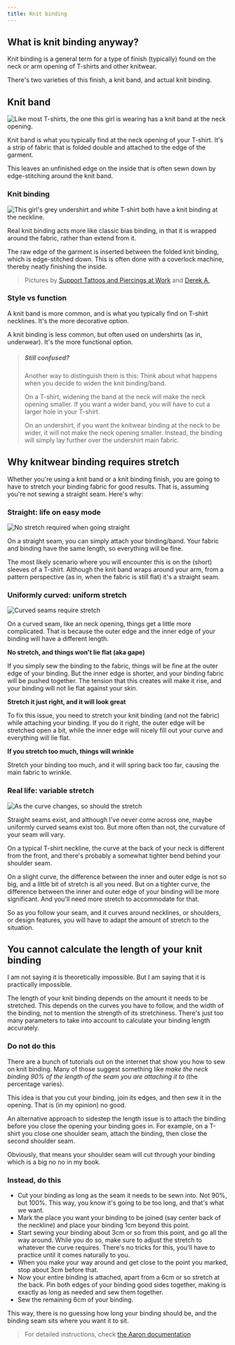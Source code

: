 ```yaml
---
title: Knit binding
---
```


## What is knit binding anyway?

Knit binding is a general term for a type of finish (typically) found on the neck or arm opening of T-shirts and other knitwear.

There's two varieties of this finish, a knit band, and actual knit binding.

## Knit band

![Like most T-shirts, the one this girl is wearing has a knit band at the neck opening.](knit_band.jpg)

Knit band is what you typically find at the neck opening of your T-shirt. It's a strip of fabric that is folded double and attached to the edge of the garment.

This leaves an unfinished edge on the inside that is often sewn down by edge-stitching around the knit band.

### Knit binding

![This girl's grey undershirt and white T-shirt both have a knit binding at the neckline.](knit_binding.jpg)

Real knit binding acts more like classic bias binding, in that it is wrapped around the fabric, rather than extend from it.

The raw edge of the garment is inserted between the folded knit binding, which is edge-stitched down.
This is often done with a coverlock machine, thereby neatly finishing the inside.

> Pictures by [Support Tattoos and Piercings at Work](https://www.flickr.com/photos/supporttattoosandpiercingsatwork/21870942614/)
> and [Derek A.](https://www.flickr.com/photos/sfj/696122404/)

### Style vs function

A knit band is more common, and is what you typically find on T-shirt necklines. It's the more decorative option.

A knit binding is less common, but often used on undershirts (as in, underwear). It's the more functional option.

> ##### Still confused?
>
> Another way to distinguish them is this: Think about what happens when you decide to widen the knit binding/band.
>
> On a T-shirt, widening the band at the neck will make the neck opening smaller.
> If you want a wider band, you will have to cut a larger hole in your T-shirt.
>
> On an undershirt, if you want the knitwear binding at the neck to be wider,
> it will not make the neck opening smaller.
> Instead, the binding will simply lay further over the undershirt main fabric.

## Why knitwear binding requires stretch

Whether you're using a knit band or a knit binding finish, you are going to have to stretch your binding fabric for good results. That is, assuming you're not sewing a straight seam. Here's why:

### Straight: life on easy mode

![No stretch required when going straight](knitbinding1.png)

On a straight seam, you can simply attach your binding/band. Your fabric and binding have the same length, so everything will be fine.

The most likely scenario where you will encounter this is on the (short) sleeves of a T-shirt. Although the knit band wraps around your arm, from a pattern perspective (as in, when the fabric is still flat) it's a straight seam.

### Uniformly curved: uniform stretch

![Curved seams require stretch](knitbinding2.png)

On a curved seam, like an neck opening, things get a little more complicated. That is because the outer edge and the inner edge of your binding will have a different length.

**No stretch, and things won't lie flat (aka gape)**

If you simply sew the binding to the fabric, things will be fine at the outer edge of your binding. But the inner edge is shorter, and your binding fabric will be pushed together. The tension that this creates will make it rise, and your binding will not lie flat against your skin.

**Stretch it just right, and it will look great**

To fix this issue, you need to stretch your knit binding (and not the fabric) while attaching your binding. If you do it right, the outer edge will be stretched open a bit, while the inner edge will nicely fill out your curve and everything will lie flat.

**If you stretch too much, things will wrinkle**

Stretch your binding too much, and it will spring back too far, causing the main fabric to wrinkle.

### Real life: variable stretch

![As the curve changes, so should the stretch](knitbinding3.png)

Straight seams exist, and although I've never come across one, maybe uniformly curved seams exist too. But more often than not, the curvature of your seam will vary.

On a typical T-shirt neckline, the curve at the back of your neck is different from the front, and there's probably a somewhat tighter bend behind your shoulder seam.

On a slight curve, the difference between the inner and outer edge is not so big, and a little bit of stretch is all you need. But on a tighter curve, the difference between the inner and outer edge of your binding will be more significant. And you'll need more stretch to accommodate for that.

So as you follow your seam, and it curves around necklines, or shoulders, or design features, you will have to adapt the amount of stretch to the situation.

## You cannot calculate the length of your knit binding

I am not saying it is theoretically impossible. But I am saying that it is practically impossible.

The length of your knit binding depends on the amount it needs to be stretched. This depends on the curves you have to follow, and the width of the binding, not to mention the strength of its stretchiness. There's just too many parameters to take into account to calculate your binding length accurately.

### Do not do this

There are a bunch of tutorials out on the internet that show you how to sew on knit binding.
Many of those suggest something like _make the neck binding 90% of the length of the seam you are attaching it to_ (the percentage varies).

This idea is that you cut your binding, join its edges, and then sew it in the opening. That is (in my opinion) no good.

An alternative approach to sidestep the length issue is to attach the binding before you close the opening your binding goes in.
For example, on a T-shirt you close one shoulder seam, attach the binding, then close the second shoulder seam.

Obviously, that means your shoulder seam will cut through your binding which is a big no no in my book.

### Instead, do this

- Cut your binding as long as the seam it needs to be sewn into. Not 90%, but 100%. This way, you know it's going to be too long, and that's what we want.
- Mark the place you want your binding to be joined (say center back of the neckline) and place your binding 1cm beyond this point.
- Start sewing your binding about 3cm or so from this point, and go all the way around. While you do so, make sure to adjust the stretch to whatever the curve requires. There's no tricks for this, you'll have to practice until it comes naturally to you.
- When you make your way around and get close to the point you marked, stop about 3cm before that.
- Now your entire binding is attached, apart from a 6cm or so stretch at the back. Pin both edges of your binding good sides together, making is exactly as long as needed and sew them together.
- Sew the remaining 6cm of your binding.

This way, there is no guessing how long your binding should be, and the binding seam sits where you want it to sit.

> For detailed instructions, check [the Aaron documentation](/docs/patterns/aaron/)

